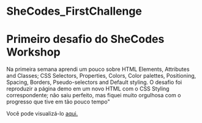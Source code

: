 # SheCodes_FirstChallenge

<h1>Primeiro desafio do SheCodes Workshop</h1>

<p>Na primeira semana aprendi um pouco sobre HTML Elements, Attributes and Classes; CSS Selectors, Properties, Colors, Color palettes, Positioning, Spacing, Borders, Pseudo-selectors and Default styling. O desafio foi reproduzir a página demo em um novo HTML com o CSS Styling correspondente; não saiu perfeito, mas fiquei muito orgulhosa com o progresso que tive em tão pouco tempo"<p>

Você pode visualizá-lo <a href="https://s3.amazonaws.com/shecodesio-production/challenge_submissions/files/000/275/239/original/homework1.html?1615568407" target="_blank">aqui. </a>
